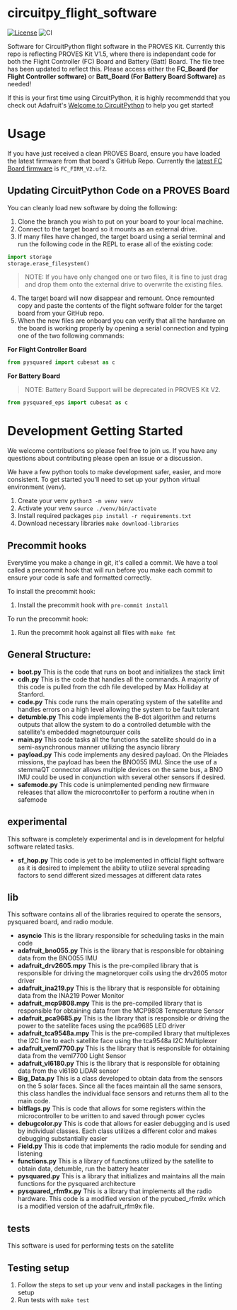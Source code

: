 # circuitpy_flight_software

[![License](https://img.shields.io/badge/license-MIT-blue.svg)](LICENSE)
![CI](https://github.com/texas-state-space-lab/pikvm-tailscale-certificate-renewer/actions/workflows/ci.yaml/badge.svg)

Software for CircuitPython flight software in the PROVES Kit. Currently this repo is reflecting PROVES Kit V1.5, where there is independant code for both the Flight Controller (FC) Board and Battery (Batt) Board. The file tree has been updated to reflect this. Please access either the **FC_Board (for Flight Controller software)** or **Batt_Board (For Battery Board Software)** as needed!

If this is your first time using CircuitPython, it is highly recommendd that you check out Adafruit's [Welcome to CircuitPython](https://learn.adafruit.com/welcome-to-circuitpython/overview?gad_source=1&gbraid=0AAAAADx9JvTRorSR2psQubn32WqebKusM&gclid=CjwKCAiA-Oi7BhA1EiwA2rIu28YArt-jNTE3W3uwE055Tp7hyH9c9pE_NsqIOOh1aopnW00qXGBedRoChysQAvD_BwE) to help you get started!

# Usage
If you have just received a clean PROVES Board, ensure you have loaded the latest firmware from that board's GitHub Repo. Currently the [latest FC Board firmware](https://github.com/proveskit/flight_controller_board/tree/main/Firmware) is `FC_FIRM_V2.uf2`.

## Updating CircuitPython Code on a PROVES Board
You can cleanly load new software by doing the following:
1. Clone the branch you wish to put on your board to your local machine.
2. Connect to the target board so it mounts as an external drive.
3. If many files have changed, the target board using a serial terminal and run the following code in the REPL to erase all of the existing code:
  ```py
  import storage
  storage.erase_filesystem()
  ```
  > NOTE: If you have only changed one or two files, it is fine to just drag and drop them onto the external drive to overwrite the existing files.
4. The target board will now disappear and remount. Once remounted copy and paste the contents of the flight software folder for the target board from your GitHub repo.
5. When the new files are onboard you can verify that all the hardware on the board is working properly by opening a serial connection and typing one of the two following commands:

__For Flight Controller Board__
```py
from pysquared import cubesat as c
```
__For Battery Board__
> NOTE: Battery Board Support will be deprecated in PROVES Kit V2.
```py
from pysquared_eps import cubesat as c
```
# Development Getting Started
We welcome contributions so please feel free to join us. If you have any questions about contributing please open an issue or a discussion.

We have a few python tools to make development safer, easier, and more consistent. To get started you'll need to set up your python virtual environment (venv).

1. Create your venv `python3 -m venv venv`
2. Activate your venv `source ./venv/bin/activate`
3. Install required packages `pip install -r requirements.txt`
4. Download necessary libraries `make download-libraries`

## Precommit hooks
Everytime you make a change in git, it's called a commit. We have a tool called a precommit hook that will run before you make each commit to ensure your code is safe and formatted correctly.

To install the precommit hook:

1. Install the precommit hook with `pre-commit install`

To run the precommit hook:

1. Run the precommit hook against all files with `make fmt`

## General Structure:
- **boot.py** This is the code that runs on boot and initializes the stack limit
- **cdh.py** This is the code that handles all the commands. A majority of this code is pulled from the cdh file developed by Max Holliday at Stanford.
- **code.py** This code runs the main operating system of the satellite and handles errors on a high level allowing the system to be fault tolerant
- **detumble.py** This code implements the B-dot algorithm and returns outputs that allow the system to do a controlled detumble with the satellite's embedded magnetourquer coils
- **main.py** This code tasks all the functions the satellite should do in a semi-asynchronous manner utilizing the asyncio library
- **payload.py** This code implements any desired payload. On the Pleiades missions, the payload has been the BNO055 IMU. Since the use of a stemmaQT connector allows multiple devices on the same bus, a BNO IMU could be used in conjunction with several other sensors if desired.
- **safemode.py** This code is unimplemented pending new firmware releases that allow the microconrtoller to perform a routine when in safemode
## experimental
This software is completely experimental and is in development for helpful software related tasks.
- **sf_hop.py** This code is yet to be implemented in official flight software as it is desired to implement the ability to utilize several spreading factors to send different sized messages at different data rates
## lib
This software contains all of the libraries required to operate the sensors, pysquared board, and radio module.
- **asyncio** This is the library responsible for scheduling tasks in the main code
- **adafruit_bno055.py** This is the library that is responsible for obtaining data from the BNO055 IMU
- **adafruit_drv2605.mpy** This is the pre-compiled library that is responsible for driving the magnetorquer coils using the drv2605 motor driver
- **adafruit_ina219.py** This is the library that is responsible for obtaining data from the INA219 Power Monitor
- **adafruit_mcp9808.mpy** This is the pre-compiled library that is responsible for obtaining data from the MCP9808 Temperature Sensor
- **adafruit_pca9685.py** This is the library that is responsible or driving the power to the satellite faces using the pca9685 LED driver
- **adafruit_tca9548a.mpy** This is the pre-compiled library that multiplexes the I2C line to each satellite face using the tca9548a I2C Multiplexer
- **adafruit_veml7700.py** This is the library that is responsible for obtaining data from the veml7700 Light Sensor
- **adafruit_vl6180.py** This is the library that is responsible for obtaining data from the vl6180 LiDAR sensor
- **Big_Data.py** This is a class developed to obtain data from the sensors on the 5 solar faces. Since all the faces maintain all the same sensors, this class handles the individual face sensors and returns them all to the main code.
- **bitflags.py** This is code that allows for some registers within the microcontroller to be written to and saved through power cycles
- **debugcolor.py** This is code that allows for easier debugging and is used by individual classes. Each class utilizes a different color and makes debugging substantially easier
- **Field.py** This is code that implements the radio module for sending and listening
- **functions.py** This is a library of functions utilized by the satellite to obtain data, detumble, run the battery heater
- **pysquared.py** This is a library that initializes and maintains all the main functions for the pysquared architecture
- **pysquared_rfm9x.py** This is a library that implements all the radio hardware. This code is a modified version of the pycubed_rfm9x which is a modified version of the adafruit_rfm9x file.
## tests
This software is used for performing tests on the satellite

## Testing setup

1. Follow the steps to set up your venv and install packages in the linting setup
2. Run tests with `make test`

